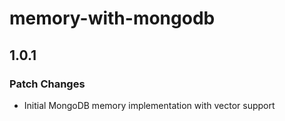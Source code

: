 # memory-with-mongodb

## 1.0.1

### Patch Changes

- Initial MongoDB memory implementation with vector support